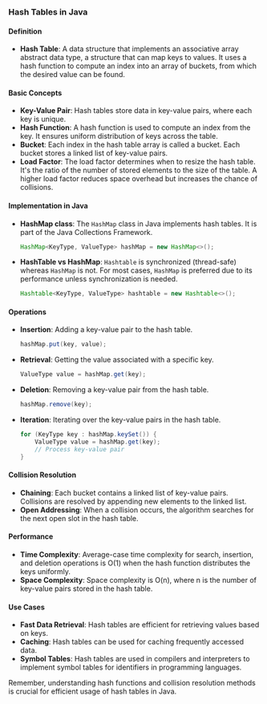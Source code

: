 ### Hash Tables in Java

#### Definition
- **Hash Table**: A data structure that implements an associative array abstract data type, a structure that can map keys to values. It uses a hash function to compute an index into an array of buckets, from which the desired value can be found.

#### Basic Concepts
- **Key-Value Pair**: Hash tables store data in key-value pairs, where each key is unique.
- **Hash Function**: A hash function is used to compute an index from the key. It ensures uniform distribution of keys across the table.
- **Bucket**: Each index in the hash table array is called a bucket. Each bucket stores a linked list of key-value pairs.
- **Load Factor**: The load factor determines when to resize the hash table. It's the ratio of the number of stored elements to the size of the table. A higher load factor reduces space overhead but increases the chance of collisions.

#### Implementation in Java
- **HashMap class**: The `HashMap` class in Java implements hash tables. It is part of the Java Collections Framework.
  ```java
  HashMap<KeyType, ValueType> hashMap = new HashMap<>();
  ```
- **HashTable vs HashMap**: `Hashtable` is synchronized (thread-safe) whereas `HashMap` is not. For most cases, `HashMap` is preferred due to its performance unless synchronization is needed.
  ```java
  Hashtable<KeyType, ValueType> hashtable = new Hashtable<>();
  ```

#### Operations
- **Insertion**: Adding a key-value pair to the hash table.
  ```java
  hashMap.put(key, value);
  ```
- **Retrieval**: Getting the value associated with a specific key.
  ```java
  ValueType value = hashMap.get(key);
  ```
- **Deletion**: Removing a key-value pair from the hash table.
  ```java
  hashMap.remove(key);
  ```
- **Iteration**: Iterating over the key-value pairs in the hash table.
  ```java
  for (KeyType key : hashMap.keySet()) {
      ValueType value = hashMap.get(key);
      // Process key-value pair
  }
  ```

#### Collision Resolution
- **Chaining**: Each bucket contains a linked list of key-value pairs. Collisions are resolved by appending new elements to the linked list.
- **Open Addressing**: When a collision occurs, the algorithm searches for the next open slot in the hash table.

#### Performance
- **Time Complexity**: Average-case time complexity for search, insertion, and deletion operations is O(1) when the hash function distributes the keys uniformly.
- **Space Complexity**: Space complexity is O(n), where n is the number of key-value pairs stored in the hash table.

#### Use Cases
- **Fast Data Retrieval**: Hash tables are efficient for retrieving values based on keys.
- **Caching**: Hash tables can be used for caching frequently accessed data.
- **Symbol Tables**: Hash tables are used in compilers and interpreters to implement symbol tables for identifiers in programming languages.

Remember, understanding hash functions and collision resolution methods is crucial for efficient usage of hash tables in Java.
